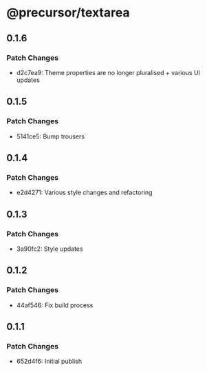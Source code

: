 # @precursor/textarea

## 0.1.6

### Patch Changes

-   d2c7ea9: Theme properties are no longer pluralised + various UI updates

## 0.1.5

### Patch Changes

-   5141ce5: Bump trousers

## 0.1.4

### Patch Changes

-   e2d4271: Various style changes and refactoring

## 0.1.3

### Patch Changes

-   3a90fc2: Style updates

## 0.1.2

### Patch Changes

-   44af546: Fix build process

## 0.1.1

### Patch Changes

-   652d4f6: Initial publish
